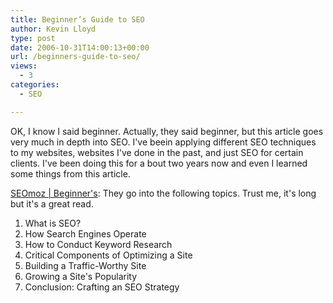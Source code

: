 ```yaml
---
title: Beginner’s Guide to SEO
author: Kevin Lloyd
type: post
date: 2006-10-31T14:00:13+00:00
url: /beginners-guide-to-seo/
views:
  - 3
categories:
  - SEO

---
```

OK, I know I said beginner. Actually, they said beginner, but this article goes very much in depth into SEO. I've beein applying different SEO techniques to my websites, websites I've done in the past, and just SEO for certain clients. I've been doing this for a bout two years now and even I learned some things from this article.

[SEOmoz | Beginner's][1]: They go into the following topics. Trust me, it's long but it's a great read.

  1. What is SEO?
  2. How Search Engines Operate
  3. How to Conduct Keyword Research
  4. Critical Components of Optimizing a Site
  5. Building a Traffic-Worthy Site
  6. Growing a Site's Popularity
  7. Conclusion: Crafting an SEO Strategy

 [1]: http://www.seomoz.org/articles/beginners-1-page.php